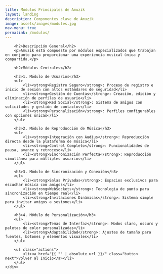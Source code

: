 ```yaml
---
title: Módulos Principales de Amuzik
layout: landing
description: Componentes clave de Amuzik
image: assets/images/modules.jpg
nav-menu: true
permalink: /modulos/
---
```


<!-- Main -->
<div id="main" class="alt">

<!-- One -->
<section id="one">
    <div class="inner">
        
        <h2>Descripción General</h2>
        <p>Amuzik está compuesto por módulos especializados que trabajan en conjunto para proporcionar una experiencia musical única y compartida.</p>
        
        <h2>Módulos Centrales</h2>

        <h3>1. Módulo de Usuarios</h3>
        <ul>
            <li><strong>Registro Seguro</strong>: Proceso de registro e inicio de sesión con altos estándares de seguridad</li>
            <li><strong>Gestión de Cuentas</strong>: Creación, edición y eliminación de perfiles de usuario</li>
            <li><strong>Red Social</strong>: Sistema de amigos con solicitudes y gestión de contactos</li>
            <li><strong>Personalización</strong>: Perfiles configurables con opciones únicas</li>
        </ul>

        <h3>2. Módulo de Reproducción de Música</h3>
        <ul>
            <li><strong>Integración con Audius</strong>: Reproducción directa desde la plataforma de música</li>
            <li><strong>Control Completo</strong>: Funcionalidades de pausa, avance y retroceso</li>
            <li><strong>Sincronización Perfecta</strong>: Reproducción simultánea para múltiples usuarios</li>
        </ul>

        <h3>3. Módulo de Sincronización y Conexión</h3>
        <ul>
            <li><strong>Salas Privadas</strong>: Espacios exclusivos para escuchar música con amigos</li>
            <li><strong>WebSockets</strong>: Tecnología de punta para sincronización en tiempo real</li>
            <li><strong>Invitaciones Dinámicas</strong>: Sistema simple para invitar amigos a sesiones</li>
        </ul>

        <h3>4. Módulo de Personalización</h3>
        <ul>
            <li><strong>Temas de Interfaz</strong>: Modos claro, oscuro y paletas de color personalizadas</li>
            <li><strong>Adaptabilidad</strong>: Ajustes de tamaño para fuentes, botones y elementos visuales</li>
        </ul>

        <ul class="actions">
            <li><a href="{{ "" | absolute_url }}/" class="button next">Volver al Inicio</a></li>
        </ul>
    </div>
</section>

</div>